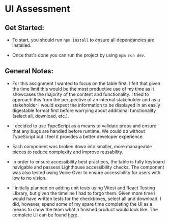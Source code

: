 # UI Assessment

## Get Started:

- To start, you should run `npm install` to ensure all dependancies are installed.

- Once that's done you can run the project by using `npm run dev`.

## General Notes:

- For this assignment I wanted to focus on the table first. I felt that given the time limit this would be the most productive use of my time as it showcases the majority of the content and functionality. I tried to approach this from the perspective of an internal stakeholder and as a stakeholder I would expect the information to be displayed in an easily digestable format first before worrying about additional functionality (select all, download, etc.).

- I decided to use TypeScript as a means to validate props and ensure that any bugs are handled before runtime. We could do without TypeScript but I feel it provides a better developer experience.

- Each component was broken down into smaller, more manageable pieces to reduce complexity and improve reusability.

- In order to ensure accessibility best practices, the table is fully keyboard navigable and passess Lighthouse accessibility checks. The component was also tested using Voice Over to ensure accessibility for users with low to no vision.

- I initially planned on adding unit tests using Vitest and React Testing LIbrary, but given the timeline I had to forgo them. Given more time I would have written tests for the checkboxes, select all and download. I did, however, spend some of my spare time completing the UI as a means to show the team what a finished product would look like. The complete UI can be found [here](https://github.com/DRD161/ui-assessment/tree/ui-complete).
